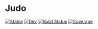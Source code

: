 # Judo

[![Stable](https://img.shields.io/badge/docs-stable-blue.svg)](https://fangliu-tju.github.io/Judo.jl/stable/)
[![Dev](https://img.shields.io/badge/docs-dev-blue.svg)](https://fangliu-tju.github.io/Judo.jl/dev/)
[![Build Status](https://github.com/fangliu-tju/Judo.jl/actions/workflows/CI.yml/badge.svg?branch=main)](https://github.com/fangliu-tju/Judo.jl/actions/workflows/CI.yml?query=branch%3Amain)
[![Coverage](https://codecov.io/gh/fangliu-tju/Judo.jl/branch/main/graph/badge.svg)](https://codecov.io/gh/fangliu-tju/Judo.jl)
